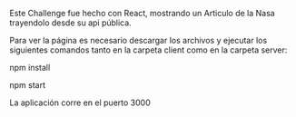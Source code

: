 ﻿Este Challenge fue hecho con React, mostrando un Articulo de la Nasa trayendolo desde su api pública.

Para ver la página es necesario descargar los archivos y ejecutar los siguientes comandos tanto en la carpeta client como en la carpeta server:

npm install

npm start

La aplicación corre en el puerto 3000